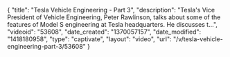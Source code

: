 {
    "title": "Tesla Vehicle Engineering - Part 3",
    "description": "Tesla's Vice President of Vehicle Engineering, Peter Rawlinson, talks about some of the features of Model S engineering at Tesla headquarters. He discusses t...",
    "videoid": "53608",
    "date_created": "1370057157",
    "date_modified": "1418180958",
    "type": "captivate",
    "layout": "video",
    "url": "\/v\/tesla-vehicle-engineering-part-3\/53608"
}